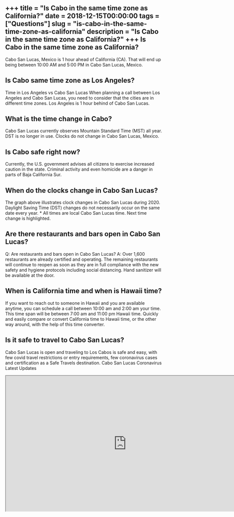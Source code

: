 +++
title = "Is Cabo in the same time zone as California?"
date = 2018-12-15T00:00:00
tags = ["Questions"]
slug = "is-cabo-in-the-same-time-zone-as-california"
description = "Is Cabo in the same time zone as California?"
+++
Is Cabo in the same time zone as California?
--------------------------------------------

Cabo San Lucas, Mexico is 1 hour ahead of California (CA). That will end up being between 10:00 AM and 5:00 PM in Cabo San Lucas, Mexico.

Is Cabo same time zone as Los Angeles?
--------------------------------------

Time in Los Angeles vs Cabo San Lucas When planning a call between Los Angeles and Cabo San Lucas, you need to consider that the cities are in different time zones. Los Angeles is 1 hour behind of Cabo San Lucas.

What is the time change in Cabo?
--------------------------------

Cabo San Lucas currently observes Mountain Standard Time (MST) all year. DST is no longer in use. Clocks do not change in Cabo San Lucas, Mexico.

Is Cabo safe right now?
-----------------------

Currently, the U.S. government advises all citizens to exercise increased caution in the state. Criminal activity and even homicide are a danger in parts of Baja California Sur.

When do the clocks change in Cabo San Lucas?
--------------------------------------------

The graph above illustrates clock changes in Cabo San Lucas during 2020. Daylight Saving Time (DST) changes do not necessarily occur on the same date every year. \* All times are local Cabo San Lucas time. Next time change is highlighted.

Are there restaurants and bars open in Cabo San Lucas?
------------------------------------------------------

Q: Are restaurants and bars open in Cabo San Lucas? A: Over 1,600 restaurants are already certified and operating. The remaining restaurants will continue to reopen as soon as they are in full compliance with the new safety and hygiene protocols including social distancing. Hand sanitizer will be available at the door.

When is California time and when is Hawaii time?
------------------------------------------------

If you want to reach out to someone in Hawaii and you are available anytime, you can schedule a call between 10:00 am and 2:00 am your time. This time span will be between 7:00 am and 11:00 pm Hawaii time. Quickly and easily compare or convert California time to Hawaii time, or the other way around, with the help of this time converter.

Is it safe to travel to Cabo San Lucas?
---------------------------------------

Cabo San Lucas is open and traveling to Los Cabos is safe and easy, with few covid travel restrictions or entry requirements, few coronavirus cases and certification as a Safe Travels destination. Cabo San Lucas Coronavirus Latest Updates

<iframe allow="accelerometer; autoplay; clipboard-write; encrypted-media; gyroscope; picture-in-picture" allowfullscreen="" class="__youtube_prefs__  epyt-is-override  no-lazyload" data-no-lazy="1" data-origheight="433" data-origwidth="770" data-skipgform_ajax_framebjll="" height="433" id="_ytid_91712" loading="lazy" src="https://www.youtube.com/embed/n9RtocN9gpw?enablejsapi=1&autoplay=0&cc_load_policy=0&cc_lang_pref=&iv_load_policy=1&loop=0&modestbranding=0&rel=1&fs=1&playsinline=0&autohide=2&theme=dark&color=red&controls=1&" title="YouTube player" width="770"></iframe>